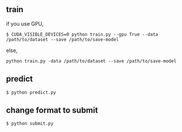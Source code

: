 ## train
if you use GPU,
```
$ CUDA_VISIBLE_DEVICES=0 python train.py --gpu True --data /path/to/dataset --save /path/to/save-model
```
else,
```
python train.py -data /path/to/dataset --save /path/to/save-model
```

## predict
```
$ python predict.py
```

## change format to submit
```
$ python submit.py
```

